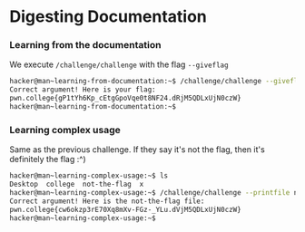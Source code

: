 # Digesting Documentation

### Learning from the documentation
We execute `/challenge/challenge` with the flag `--giveflag`
```bash
hacker@man~learning-from-documentation:~$ /challenge/challenge --giveflag
Correct argument! Here is your flag:
pwn.college{gP1tYh6Kp_cEtgGpoVqe0t8NF24.dRjM5QDLxUjN0czW}
hacker@man~learning-from-documentation:~$ 
```

### Learning complex usage
Same as the previous challenge.
If they say it's not the flag, then it's definitely the flag :^)
```bash
hacker@man~learning-complex-usage:~$ ls
Desktop  college  not-the-flag  x
hacker@man~learning-complex-usage:~$ /challenge/challenge --printfile not-the-flag
Correct argument! Here is the not-the-flag file:
pwn.college{cw6okzp3rE70Xq8mXv-FGz-_YLu.dVjM5QDLxUjN0czW}
hacker@man~learning-complex-usage:~$ 
```